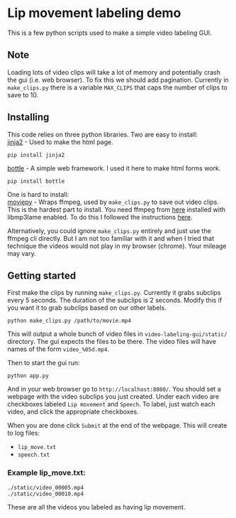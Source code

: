 # Lip movement labeling demo

This is a few python scripts used to make a simple video labeling GUI.

## Note
Loading lots of video clips will take a lot of memory and potentially crash the gui (i.e. web browser). To fix this we should add pagination. Currently in `make_clips.py` there is a variable `MAX_CLIPS` that caps the number of clips to save to 10.

## Installing
This code relies on three python libraries. Two are easy to install:  
[jinja2][jinja2] - Used to make the html page.
```
pip install jinja2
```

[bottle][bottle] - A simple web framework. I used it here to make html forms work.
```
pip install bottle
```

One is hard to install:  
[moviepy][moviepy] - Wraps ffmpeg, used by `make_clips.py` to save out video clips. This is the hardest part to install. You need ffmpeg from [here][ffmpeg] installed with libmp3lame enabled. To do this I followed the instructions [here][install]. 

Alternatively, you could ignore `make_clips.py` entirely and just use the ffmpeg cli directly. But I am not too familiar with it and when I tried that technique the videos would not play in my browser (chrome). Your mileage may vary.

## Getting started

First make the clips by running `make_clips.py`. Currently it grabs subclips every 5 seconds. The duration of the subclips is 2 seconds. Modify this if you want it to grab subclips based on our other labels.

```
python make_clips.py /path/to/movie.mp4
```

This will output a whole bunch of video files in `video-labeling-gui/static/` directory. The gui expects the files to be there. The video files will have names of the form `video_%05d.mp4`.

Then to start the gui run:

```
python app.py
```

And in your web browser go to `http://localhost:8080/`. You should set a webpage with the video subclips you just created. Under each video are checkboxes labeled `Lip movement` and `Speech`. To label, just watch each video, and click the appropriate checkboxes.

When you are done click `Submit` at the end of the webpage. This will create to log files:
+ `lip_move.txt`
+ `speech.txt`


### Example lip_move.txt:
```
./static/video_00005.mp4
./static/video_00010.mp4
```

These are all the videos you labeled as having lip movement.

[moviepy]:http://zulko.github.io/moviepy/
[ffmpeg]:https://www.ffmpeg.org/
[jinja2]:http://jinja.pocoo.org/docs/dev/
[bottle]:http://bottlepy.org/docs/dev/index.html
[install]:https://trac.ffmpeg.org/wiki/CompilationGuide/Ubuntu
